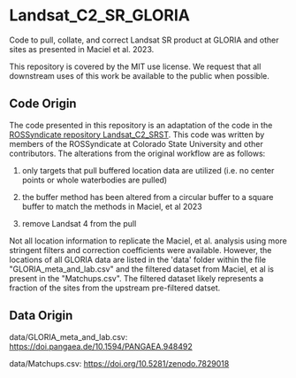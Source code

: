 # Landsat_C2_SR_GLORIA

Code to pull, collate, and correct Landsat SR product at GLORIA and other sites as presented in Maciel et al. 2023.

This repository is covered by the MIT use license. We request that all downstream uses of this work be available to the public when possible.

## Code Origin

The code presented in this repository is an adaptation of the code in the [ROSSyndicate repository Landsat_C2_SRST](https://github.com/rossyndicate/Landsat_C2_SRST). This code was written by members of the ROSSyndicate at Colorado State University and other contributors. The alterations from the original workflow are as follows:

1.  only targets that pull buffered location data are utilized (i.e. no center points or whole waterbodies are pulled)

2.  the buffer method has been altered from a circular buffer to a square buffer to match the methods in Maciel, et al 2023

3.  remove Landsat 4 from the pull

Not all location information to replicate the Maciel, et al. analysis using more stringent filters and correction coefficients were available. However, the locations of all GLORIA data are listed in the 'data' folder within the file "GLORIA_meta_and_lab.csv" and the filtered dataset from Maciel, et al is present in the "Matchups.csv". The filtered dataset likely represents a fraction of the sites from the upstream pre-filtered datset.

## Data Origin

data/GLORIA_meta_and_lab.csv: <https://doi.pangaea.de/10.1594/PANGAEA.948492>

data/Matchups.csv: <https://doi.org/10.5281/zenodo.7829018>
